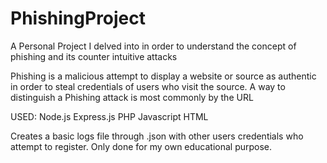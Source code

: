 # PhishingProject
A Personal Project I delved into in order to understand the concept of phishing and its counter intuitive attacks

Phishing is a malicious attempt to display a website or source as authentic in order to steal credentials of users who visit the source.
A way to distinguish a Phishing attack is most commonly by the URL

USED:
Node.js
Express.js
PHP
Javascript
HTML

Creates a basic logs file through .json with other users credentials who attempt to register.
Only done for my own educational purpose.
